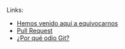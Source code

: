 Links:

* [Hemos venido aqui a equivocarnos](https://www.nocountryforgeeks.com/yo-he-venido-aqui-a-equivocarme/)
* [Pull Request](https://www.nocountryforgeeks.com/pull-requests/)
* [¿Por qué odio Git?](https://www.developerro.com/2016/02/16/por-que-odio-git/)